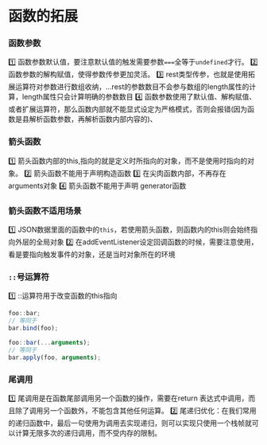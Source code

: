 # 函数的拓展


### 函数参数
1️⃣ 函数参数默认值，要注意默认值的触发需要参数`===`全等于`undefined`才行。
2️⃣ 函数参数的解构赋值，使得参数传参更加灵活。
3️⃣ rest类型传参，也就是使用拓展运算符对参数进行数组收纳，...rest的参数数目不会参与数组的length属性的计算，length属性只会计算明确的参数数目
4️⃣ 函数参数使用了默认值、解构赋值、或者扩展运算符，那么函数内部就不能显式设定为严格模式，否则会报错(因为函数是县解析函数参数，再解析函数内部内容的)、


### 箭头函数
1️⃣ 箭头函数内部的this,指向的就是定义时所指向的对象，而不是使用时指向的对象。
2️⃣ 箭头函数不能用于声明构造函数
3️⃣ 在尖肉函数内部，不再存在arguments对象
4️⃣ 箭头函数不能用于声明 generator函数

### 箭头函数不适用场景
1️⃣ JSON数据里面的函数中的`this`，若使用箭头函数，则函数内的this则会始终指向外层的全局对象
2️⃣ 在addEventListener设定回调函数的时候，需要注意使用，看是要指向触发事件的对象，还是当时对象所在的环境

### `::`号运算符
1️⃣ ::运算符用于改变函数的this指向
```js
foo::bar;
// 等同于
bar.bind(foo);

foo::bar(...arguments);
// 等同于
bar.apply(foo, arguments);
```

### 尾调用
1️⃣ 尾调用是在函数尾部调用另一个函数的操作，需要在return 表达式中调用，而且除了调用另一个函数外，不能包含其他任何运算。
2️⃣ 尾递归优化：在我们常用的递归函数中，最后一句使用为调用去实现递归，则可以实现只使用一个栈帧就可以计算无限多次的递归调用，而不受内存的限制。
